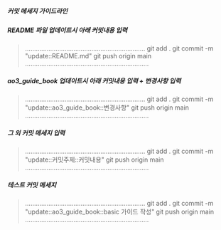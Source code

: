 ##### 커밋 메세지 가이드라인 

##### README 파일 업데이트시 아래 커밋내용 입력
> ...................................................................
git add .
git commit -m "update::README.md"
git push origin main
.....................................................................


##### ao3_guide_book 업데이트시 아래 커밋내용 입력 + 변경사항 입력
> ...................................................................
git add .
git commit -m "update::ao3_guide_book::변경사항"
git push origin main
.....................................................................



##### 그 외 커밋 메세지 입력
> ...................................................................
git add .
git commit -m "update::커밋주제::커밋내용"
git push origin main
.....................................................................


##### 테스트 커밋 메세지
> ...................................................................
git add .
git commit -m "update::ao3_guide_book::basic 가이드 작성"
git push origin main
.....................................................................
